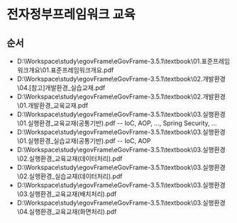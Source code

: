 # 전자정부프레임워크 교육

## 순서
- ‪D:\Workspace\study\egovFrame\eGovFrame-3.5.1\textbook\01.표준프레임워크개요\01.표준프레임워크개요.pdf
- ‪D:\Workspace\study\egovFrame\eGovFrame-3.5.1\textbook\02.개발환경\04.[참고]개발환경_실습교재.pdf
- ‪D:\Workspace\study\egovFrame\eGovFrame-3.5.1\textbook\02.개발환경\01.개발환경_교육교재.pdf
- ‪D:\Workspace\study\egovFrame\eGovFrame-3.5.1\textbook\03.실행환경\01.실행환경_교육교재(공통기반).pdf
-- IoC, AOP, ..., Spring Security, ...
- ‪D:\Workspace\study\egovFrame\eGovFrame-3.5.1\textbook\03.실행환경\01.실행환경_실습교재(공통기반).pdf
-- IoC, AOP
- ‪D:\Workspace\study\egovFrame\eGovFrame-3.5.1\textbook\03.실행환경\02.실행환경_교육교재(데이터처리).pdf
- ‪D:\Workspace\study\egovFrame\eGovFrame-3.5.1\textbook\03.실행환경\02.실행환경_실습교재(데이터처리).pdf
- ‪D:\Workspace\study\egovFrame\eGovFrame-3.5.1\textbook\03.실행환경\03.실행환경_교육교재(배치처리).pdf
- ‪D:\Workspace\study\egovFrame\eGovFrame-3.5.1\textbook\03.실행환경\04.실행환경_교육교재(화면처리).pdf

